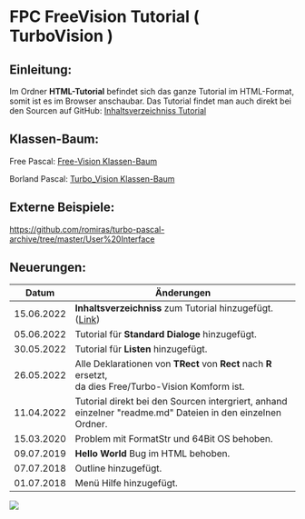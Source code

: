 # FPC FreeVision Tutorial ( TurboVision )
## Einleitung:

Im Ordner **HTML-Tutorial** befindet sich das ganze Tutorial im HTML-Format, somit ist es im Browser anschaubar.
Das Tutorial findet man auch direkt bei den Sourcen auf GitHub: [Inhaltsverzeichniss Tutorial](wiki.md)

## Klassen-Baum:

Free Pascal:
[Free-Vision Klassen-Baum](Class_Tree.md)

Borland Pascal:
[Turbo_Vision Klassen-Baum](Turbo_Vision_Class_Tree.md)

## Externe Beispiele:

https://github.com/romiras/turbo-pascal-archive/tree/master/User%20Interface



## Neuerungen:

| Datum | Änderungen 
| :---: | ---
| 15.06.2022 | **Inhaltsverzeichniss** zum Tutorial hinzugefügt. ([Link](wiki.md))
| 05.06.2022 | Tutorial für **Standard Dialoge** hinzugefügt.
| 30.05.2022 | Tutorial für **Listen** hinzugefügt.
| 26.05.2022 | Alle Deklarationen von **TRect** von **Rect** nach **R** ersetzt,<br> da dies Free/Turbo-Vision Komform ist.
| 11.04.2022 | Tutorial direkt bei den Sourcen intergriert, anhand einzelner "readme.md" Dateien in den einzelnen Ordner.
| 15.03.2020 | Problem mit FormatStr und 64Bit OS behoben.
| 09.07.2019 | **Hello World** Bug im HTML behoben.
| 07.07.2018 | Outline hinzugefügt.
| 01.07.2018 | Menü Hilfe hinzugefügt.

<img src="image.png">



